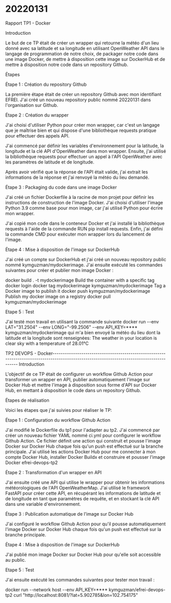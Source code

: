 # 20220131


Rapport TP1 - Docker

Introduction

Le but de ce TP était de créer un wrapper qui retourne la météo d'un lieu donné avec sa latitude et sa longitude en utilisant OpenWeather API dans le langage de programmation de notre choix, de packager notre code dans une image Docker, de mettre à disposition cette image sur DockerHub et de mettre à disposition notre code dans un repository Github.

Étapes

Étape 1 : Création du repository Github

La première étape était de créer un repository Github avec mon identifiant EFREI. J'ai créé un nouveau repository public nommé 20220131 dans l'organisation sur Github.


Étape 2 : Création du wrapper

J'ai choisi d'utiliser Python pour créer mon wrapper, car c'est un langage que je maîtrise bien et qui dispose d'une bibliothèque requests pratique pour effectuer des appels API.

J'ai commencé par définir les variables d'environnement pour la latitude, la longitude et la clé API d'OpenWeather dans mon wrapper. Ensuite, j'ai utilisé la bibliothèque requests pour effectuer un appel à l'API OpenWeather avec les paramètres de latitude et de longitude.

Après avoir vérifié que la réponse de l'API était valide, j'ai extrait les informations de la réponse et j'ai renvoyé la météo du lieu demandé.

Étape 3 : Packaging du code dans une image Docker

J'ai créé un fichier Dockerfile à la racine de mon projet pour définir les instructions de construction de l'image Docker. J'ai choisi d'utiliser l'image Python 3.9 comme base pour mon image, car j'ai utilisé Python pour écrire mon wrapper.

J'ai copié mon code dans le conteneur Docker et j'ai installé la bibliothèque requests à l'aide de la commande RUN pip install requests. Enfin, j'ai défini la commande CMD pour exécuter mon wrapper lors du lancement de l'image.

Étape 4 : Mise à disposition de l'image sur DockerHub

J'ai créé un compte sur DockerHub et j'ai créé un nouveau repository public nommé  kymguzman/mydockerimage. J'ai ensuite exécuté les commandes suivantes pour créer et publier mon image Docker :

docker build . -t mydockerimage Build the container with a specific tag
docker login
docker tag mydockerimage kymguzman/mydockerimage Tag a Docker image to publish it
docker push kymguzman/mydockerimage Publish my docker image on a registry
docker pull kymguzman/mydockerimage

Etape 5 : Test

J'ai testé mon travail en utilisant la commande suivante docker run --env LAT="31.2504" --env LONG="-99.2506" --env API_KEY=**** kymguzman/mydockerimage qui m'a bien envoyé la météo du lieu dont la latitude et la longitude sont renseignées: The weather in your location is clear sky with a temperature of 28.01°C


TP2 DEVOPS - Docker-------------------------------------------------------------------------------------------------------------------------------------------
Introduction

L'objectif de ce TP était de configurer un workflow Github Action pour transformer un wrapper en API, publier automatiquement l'image sur Docker Hub et mettre l'image à disposition sous forme d'API sur Docker Hub, en mettant à disposition le code dans un repository Github.

Étapes de réalisation

Voici les étapes que j'ai suivies pour réaliser le TP:

Étape 1 : Configuration du workflow Github Action

J'ai modifié le Dockerfile du tp1 pour l'adapter au tp2.
J'ai commencé par créer un nouveau fichier YAML nommé ci.yml pour configurer le workflow Github Action. Ce fichier définit une action qui construit et pousse l'image Docker sur Docker Hub chaque fois qu'un push est effectué sur la branche principale. J'ai utilisé les actions Docker Hub pour me connecter à mon compte Docker Hub, installer Docker Buildx et construire et pousser l'image Docker efrei-devops-tp2

Étape 2 : Transformation d'un wrapper en API

J'ai ensuite créé une API qui utilise le wrapper pour obtenir les informations météorologiques de l'API OpenWeatherMap. J'ai utilisé le framework FastAPI pour créer cette API, en récupérant les informations de latitude et de longitude en tant que paramètres de requête, et en stockant la clé API dans une variable d'environnement.

Étape 3 : Publication automatique de l'image sur Docker Hub

J'ai configuré le workflow Github Action pour qu'il pousse automatiquement l'image Docker sur Docker Hub chaque fois qu'un push est effectué sur la branche principale.

Étape 4 : Mise à disposition de l'image sur DockerHub

J'ai publié mon image Docker sur Docker Hub pour qu'elle soit accessible au public.

Etape 5 : Test

J'ai ensuite exécuté les commandes suivantes pour tester mon travail :

docker run --network host --env API_KEY=**** kymguzman/efrei-devops-tp2
curl "http://localhost:8081/?lat=5.902785&lon=102.754175"